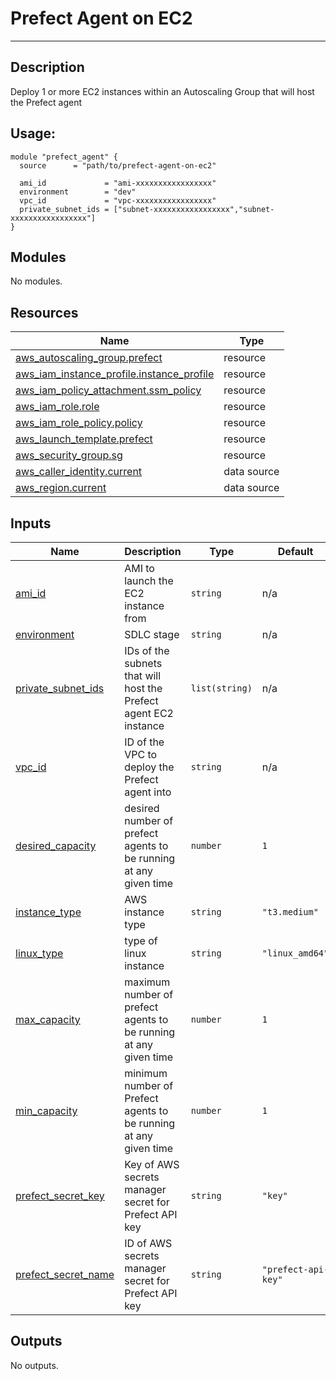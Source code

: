 # Prefect Agent on EC2

---

## Description

Deploy 1 or more EC2 instances within an Autoscaling Group that will host the Prefect agent

## Usage:

```
module "prefect_agent" {
  source      = "path/to/prefect-agent-on-ec2"

  ami_id             = "ami-xxxxxxxxxxxxxxxxx"
  environment        = "dev"
  vpc_id             = "vpc-xxxxxxxxxxxxxxxxx"
  private_subnet_ids = ["subnet-xxxxxxxxxxxxxxxxx","subnet-xxxxxxxxxxxxxxxxx"]
}
```
<!-- BEGIN_TF_DOCS -->


## Modules

No modules.

## Resources

| Name | Type |
|------|------|
| [aws_autoscaling_group.prefect](https://registry.terraform.io/providers/hashicorp/aws/latest/docs/resources/autoscaling_group) | resource |
| [aws_iam_instance_profile.instance_profile](https://registry.terraform.io/providers/hashicorp/aws/latest/docs/resources/iam_instance_profile) | resource |
| [aws_iam_policy_attachment.ssm_policy](https://registry.terraform.io/providers/hashicorp/aws/latest/docs/resources/iam_policy_attachment) | resource |
| [aws_iam_role.role](https://registry.terraform.io/providers/hashicorp/aws/latest/docs/resources/iam_role) | resource |
| [aws_iam_role_policy.policy](https://registry.terraform.io/providers/hashicorp/aws/latest/docs/resources/iam_role_policy) | resource |
| [aws_launch_template.prefect](https://registry.terraform.io/providers/hashicorp/aws/latest/docs/resources/launch_template) | resource |
| [aws_security_group.sg](https://registry.terraform.io/providers/hashicorp/aws/latest/docs/resources/security_group) | resource |
| [aws_caller_identity.current](https://registry.terraform.io/providers/hashicorp/aws/latest/docs/data-sources/caller_identity) | data source |
| [aws_region.current](https://registry.terraform.io/providers/hashicorp/aws/latest/docs/data-sources/region) | data source |

## Inputs

| Name | Description | Type | Default | Required |
|------|-------------|------|---------|:--------:|
| <a name="input_ami_id"></a> [ami\_id](#input\_ami\_id) | AMI to launch the EC2 instance from | `string` | n/a | yes |
| <a name="input_environment"></a> [environment](#input\_environment) | SDLC stage | `string` | n/a | yes |
| <a name="input_private_subnet_ids"></a> [private\_subnet\_ids](#input\_private\_subnet\_ids) | IDs of the subnets that will host the Prefect agent EC2 instance | `list(string)` | n/a | yes |
| <a name="input_vpc_id"></a> [vpc\_id](#input\_vpc\_id) | ID of the VPC to deploy the Prefect agent into | `string` | n/a | yes |
| <a name="input_desired_capacity"></a> [desired\_capacity](#input\_desired\_capacity) | desired number of prefect agents to be running at any given time | `number` | `1` | no |
| <a name="input_instance_type"></a> [instance\_type](#input\_instance\_type) | AWS instance type | `string` | `"t3.medium"` | no |
| <a name="input_linux_type"></a> [linux\_type](#input\_linux\_type) | type of linux instance | `string` | `"linux_amd64"` | no |
| <a name="input_max_capacity"></a> [max\_capacity](#input\_max\_capacity) | maximum number of prefect agents to be running at any given time | `number` | `1` | no |
| <a name="input_min_capacity"></a> [min\_capacity](#input\_min\_capacity) | minimum number of Prefect agents to be running at any given time | `number` | `1` | no |
| <a name="input_prefect_secret_key"></a> [prefect\_secret\_key](#input\_prefect\_secret\_key) | Key of AWS secrets manager secret for Prefect API key | `string` | `"key"` | no |
| <a name="input_prefect_secret_name"></a> [prefect\_secret\_name](#input\_prefect\_secret\_name) | ID of AWS secrets manager secret for Prefect API key | `string` | `"prefect-api-key"` | no |

## Outputs

No outputs.
<!-- END_TF_DOCS -->
